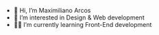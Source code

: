 - 👋 Hi, I’m Maximiliano Arcos
- 👀 I’m interested in Design & Web development 
- 👨‍💻 I’m currently learning Front-End development


<!---
arcosmax/arcosmax is a ✨ special ✨ repository because its `README.md` (this file) appears on your GitHub profile.
You can click the Preview link to take a look at your changes.
--->
